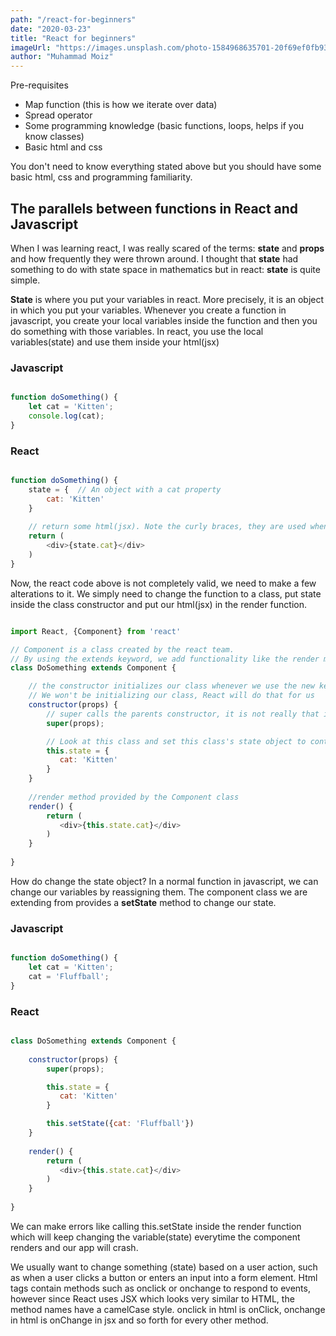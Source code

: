 ```yaml
---
path: "/react-for-beginners"
date: "2020-03-23"
title: "React for beginners"
imageUrl: "https://images.unsplash.com/photo-1584968635701-20f69ef0fb93?ixlib=rb-1.2.1&ixid=eyJhcHBfaWQiOjEyMDd9&auto=format&fit=crop&w=400&q=80"
author: "Muhammad Moiz"
---
```


Pre-requisites 

- Map function (this is how we iterate over data)
- Spread operator
- Some programming knowledge (basic functions, loops, helps if you know classes)
- Basic html and css

You don't need to know everything stated above but you should have some basic html, css and programming familiarity.

## The parallels between functions in React and Javascript 

When I was learning react, I was really scared of the terms: __state__ and __props__ and how frequently they were thrown around. I thought that __state__ had something to do with state space in mathematics but in react: __state__ is quite simple.

__State__ is where you put your variables in react. More precisely, it is an object in which you put your variables. Whenever you create a function in javascript, you create your local variables inside the function and then you do something with those variables. In react, you use the local variables(state) and use them inside your html(jsx)

### Javascript

```javascript

function doSomething() {
    let cat = 'Kitten';
    console.log(cat);
}

```

### React

```javascript

function doSomething() {
    state = {  // An object with a cat property
        cat: 'Kitten'
    }
    
    // return some html(jsx). Note the curly braces, they are used whenever we want to insert javascript into our html(jsx). Since state is an object, we can access the cat property with the dot notation
    return (
        <div>{state.cat}</div> 
    )
}

```

Now, the react code above is not completely valid, we need to make a few alterations to it. We simply need to change the function to a class, put state inside the class constructor and put our html(jsx) in the render function. 

```javascript

import React, {Component} from 'react'

// Component is a class created by the react team.
// By using the extends keyword, we add functionality like the render method used below to our class.
class DoSomething extends Component { 

    // the constructor initializes our class whenever we use the new keyword. e.g Dog doggo = new Dog();
    // We won't be initializing our class, React will do that for us
    constructor(props) {
        // super calls the parents constructor, it is not really that important to know. 
        super(props);

        // Look at this class and set this class's state object to contains cat property. 
        this.state = {
           cat: 'Kitten'
        }
    }
    
    //render method provided by the Component class
    render() {
        return (
           <div>{this.state.cat}</div>
        )  
    }
   
}

```

How do change the state object? In a normal function in javascript, we can change our variables by reassigning them. The component class we are extending from provides a __setState__ method to change our state.

### Javascript

```javascript

function doSomething() {
    let cat = 'Kitten';
    cat = 'Fluffball';
}

```

### React

```javascript

class DoSomething extends Component { 
   
    constructor(props) {
        super(props);

        this.state = {
           cat: 'Kitten'
        }

        this.setState({cat: 'Fluffball'})
    }
    
    render() {
        return (
           <div>{this.state.cat}</div>
        )  
    }
   
}

```

We can make errors like calling this.setState inside the render function which will keep changing the variable(state) everytime the component renders and our app will crash.

We usually want to change something (state) based on a user action, such as when a user clicks a button or enters an input into a form element. Html tags contain methods such as onclick or onchange to respond to events, however since React uses JSX which looks very similar to HTML, the method names have a camelCase style. onclick in html is onClick, onchange in html is onChange in jsx and so forth for every other method.









